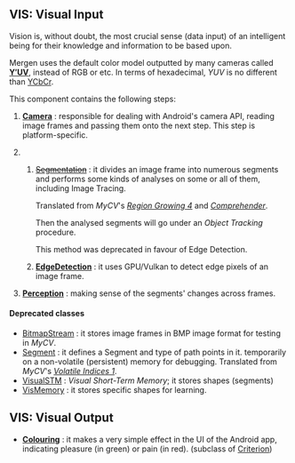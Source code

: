 ## VIS: Visual Input

Vision is, without doubt, the most crucial sense (data input) of an intelligent being
for their knowledge and information to be based upon.

Mergen uses the default color model outputted by many cameras called [**Y′UV**](
https://en.wikipedia.org/wiki/Y%E2%80%B2UV), instead of RGB or etc.
In terms of hexadecimal, *YUV* is no different than [YCbCr](https://en.wikipedia.org/wiki/YCbCr).

This component contains the following steps:

1. [**Camera**](camera.cpp) : responsible for dealing with Android's camera API,
   reading image frames and passing them onto the next step. This step is platform-specific.

2.
    1. [~~Segmentation~~](segmentation.cpp) : it divides an image frame into numerous segments
       and performs some kinds of analyses on some or all of them, including Image Tracing.

       Translated from *MyCV*'s [*Region Growing 4*](
       https://github.com/fulcrum6378/mycv/blob/master/segmentation/region_growing_4.py) and [*Comprehender*](
       https://github.com/fulcrum6378/mycv/blob/master/tracing/comprehender_rg4.py).

       Then the analysed segments will go under an *Object Tracking* procedure.

       This method was deprecated in favour of Edge Detection.

    2. [**EdgeDetection**](edge_detection.cpp) : it uses GPU/Vulkan to detect edge pixels of an image frame.

3. [**Perception**](perception.hpp) : making sense of the segments' changes across frames.

#### Deprecated classes

- [BitmapStream](bitmap.hpp) : it stores image frames in BMP image format for testing in *MyCV*.
- [Segment](segment.hpp) : it defines a Segment and type of path points in it.
  temporarily on a non-volatile (persistent) memory for debugging.
  Translated from *MyCV*'s [*Volatile Indices 1*](
  https://github.com/fulcrum6378/mycv/blob/master/storage/volatile_indices_1.py).
- [VisualSTM](visual_stm.cpp) : *Visual Short-Term Memory*; it stores shapes (segments)
- [VisMemory](memory.cpp) : it stores specific shapes for learning.

## VIS: Visual Output

- [**Colouring**](colouring.hpp) : it makes a very simple effect in the UI of the Android app,
  indicating pleasure (in green) or pain (in red). (subclass of [Criterion](../rew/criterion.hpp))

